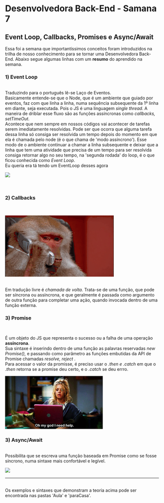# Desenvolvedora Back-End - Samana 7
## Event Loop, Callbacks, Promises e Async/Await

Essa foi a semana que importantíssimos conceitos foram introduzidos na trilha de nosso conhecimento para se tornar uma Desenvolvedora Back-End. Abaixo segue algumas linhas com um **resumo** do aprendido na semana. 

### 1) Event Loop
<br>
Traduzindo para o português lê-se Laço de Eventos. <br>
Basicamente entende-se que o Node, que é um ambiente que guiado por eventos, faz com que linha a linha, numa sequência subsequente da 1º linha em diante, seja executada. Pois o JS é uma linguagem <em>single thread</em>. A maneira de driblar esse fluxo são as funções assíncronas como <em>callbacks, setTimeOut.</em> <br>
Acontece que nem sempre em nossos códigos vai acontecer de tarefas serem imediatamente resolvidas. Pode ser que ocorra que alguma tarefa dessa linha só consiga ser resolvida um tempo depois do momento em que ela é chamada pelo node (é o que chama de 'modo assíncrono'). Esse modo de o ambiente continuar a chamar a linha subsequente e deixar que a linha que tem uma atividade que precisa de um tempo para ser resolvida consiga retornar algo no seu tempo, na 'segunda rodada' do loop, é o que ficou conhecida como <em>Event Loop</em>.

<br>
Eu queria era tá tendo um EventLoop desses agora

![](loop.gif)

<br> 

### 2) Callbacks
<br>

![](callback.gif)

<br>
Em tradução livre é <em> chamada de volta. </em> Trata-se de uma função, que pode ser síncrona ou assíncrona, e que geralmente é passada como argumento de outra função para completar uma ação, quando invocada dentro de uma função externa.

<br>

### 3) Promise
<br>

É um objeto do JS que representa o sucesso ou a falha de uma operação **assíncrona**. <br>
Sua sintaxe é inserindo dentro de uma função as palavras reservadas <em> new Promise(), </em> e passando como parâmetro as funções embutidas da API de Promise chamadas <em> resolve, reject </em>. <br>
Para acessar o valor da promisse, é preciso usar o <em> .then e .catch</em> em que o <em>.then </em> retorna se a promise deu certo, e o <em> .catch </em> se deu errro.
<br>

![](promise.gif)

### 3) Async/Await

<br>
Possibilita que se escreva uma função baseada em Promise como se fosse síncrono, numa sintaxe mais confortável e legível.
<br>

![](async.gif)

-----
<br>
Os exemplos e sintaxes que demonstram a teoria acima pode ser encontrada nas pastas 'Aula' e 'paraCasa'. 